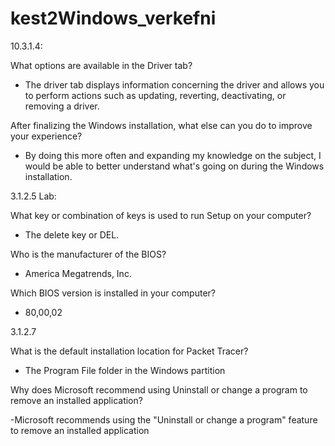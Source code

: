 # kest2Windows_verkefni
10.3.1.4:

What options are available in the Driver tab?

  - The driver tab displays information concerning the driver and allows you to perform actions such as updating, reverting, deactivating, or removing a driver.
  
After finalizing the Windows installation, what else can you do to improve your experience?

  - By doing this more often and expanding my knowledge on the subject, I would be able to better understand what's going on during the Windows installation.

3.1.2.5 Lab:

What key or combination of keys is used to run Setup on your computer?

  - The delete key or DEL.

Who is the manufacturer of the BIOS?

  - America Megatrends, Inc.

Which BIOS version is installed in your computer?

  - 80,00,02

3.1.2.7

What is the default installation location for Packet Tracer?

  - The Program File folder in the Windows partition

Why does Microsoft recommend using Uninstall or change a program to remove an installed application?

  -Microsoft recommends using the "Uninstall or change a program" feature to remove an installed application
